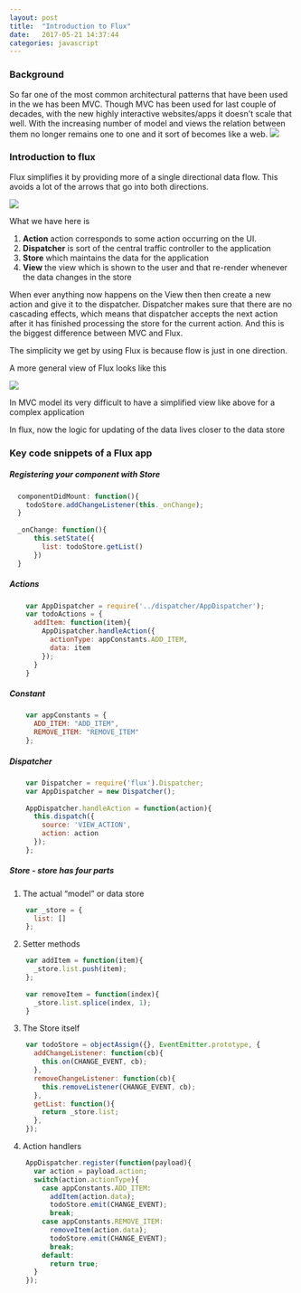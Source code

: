 ```yaml
---
layout: post
title:  "Introduction to Flux"
date:   2017-05-21 14:37:44
categories: javascript
---
```


### Background
So far one of the most common architectural patterns that have been used in the we has been MVC. 
Though MVC has been used for last couple of decades, with the new highly interactive websites/apps it doesn't scale that well. 
With the increasing number of model and views the relation between them no longer remains one to one and it sort of becomes like a web.
<img src="{{ site.baseurl }}/images/posts/2017/introduction-to-flux/mvc-problems.jpeg" class="half-fit image">



### Introduction to flux
Flux simplifies it by providing more of a single directional data flow. This avoids a lot of the arrows that go into both directions.

<img src="{{ site.baseurl }}/images/posts/2017/introduction-to-flux/flux-simple-diagram.png" class="half-fit image">

What we have here is 
1. **Action**  action corresponds to some action occurring on the UI. 
2. **Dispatcher** is sort of the central traffic controller to the application
3. **Store** which maintains the data for the application 
4. **View** the view which is shown to the user and that re-render whenever the data changes in the store
 
When ever anything now happens on the View then then create a new action and give it to the dispatcher.
Dispatcher makes sure that there are no cascading effects, which means that dispatcher accepts the next action after it has finished processing the store for the current action. And this  is the biggest difference between MVC and Flux.

The simplicity we get by using Flux is because flow is just in one direction.

A more general view of Flux looks like this

<img src="{{ site.baseurl }}/images/posts/2017/introduction-to-flux/flux-general-view.png" class="half-fit image">

In MVC model its very difficult to have a simplified view like above for a complex application

In flux, now the logic for updating of the data lives closer to the data store

### Key code snippets of a Flux app

##### Registering your component with Store
```javascript 1.6
  componentDidMount: function(){
    todoStore.addChangeListener(this._onChange);
  }
  
  _onChange: function(){
      this.setState({
        list: todoStore.getList()
      })
  }
```

##### Actions

```javascript 1.6
    var AppDispatcher = require('../dispatcher/AppDispatcher');
    var todoActions = {
      addItem: function(item){
        AppDispatcher.handleAction({
          actionType: appConstants.ADD_ITEM,
          data: item
        });
      }
    }
```

##### Constant

```javascript 1.6
    var appConstants = {
      ADD_ITEM: "ADD_ITEM",
      REMOVE_ITEM: "REMOVE_ITEM"
    };
```

##### Dispatcher

```javascript 1.6
    var Dispatcher = require('flux').Dispatcher;
    var AppDispatcher = new Dispatcher();
    
    AppDispatcher.handleAction = function(action){
      this.dispatch({
        source: 'VIEW_ACTION',
        action: action
      });
    };
```

##### Store - store has four parts

1. The actual “model” or data store

```javascript 1.6
    var _store = {
      list: []
    };
```

2. Setter methods

```javascript 1.6
    var addItem = function(item){
      _store.list.push(item);
    };
    
    var removeItem = function(index){
      _store.list.splice(index, 1);
    }
```
3. The Store itself

```javascript 1.6
    var todoStore = objectAssign({}, EventEmitter.prototype, {
      addChangeListener: function(cb){
        this.on(CHANGE_EVENT, cb);
      },
      removeChangeListener: function(cb){
        this.removeListener(CHANGE_EVENT, cb);
      },
      getList: function(){
        return _store.list;
      },
    });
```

4. Action handlers

```javascript 1.6
    AppDispatcher.register(function(payload){
      var action = payload.action;
      switch(action.actionType){
        case appConstants.ADD_ITEM:
          addItem(action.data);
          todoStore.emit(CHANGE_EVENT);
          break;
        case appConstants.REMOVE_ITEM:
          removeItem(action.data);
          todoStore.emit(CHANGE_EVENT);
          break;
        default:
          return true;
      }
    });
```